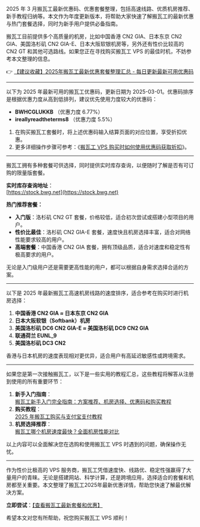 
2025 年 3 月搬瓦工最新优惠码、优惠套餐整理，包括高速线路、优质机房推荐、新手教程归纳等。本文作为年度更新版本，将帮助大家快速了解搬瓦工的最新优惠与热门套餐选择，同时为新手用户提供必备指南。

搬瓦工目前提供多个高质量的机房，比如中国香港 CN2 GIA、日本东京 CN2 GIA、美国洛杉矶 CN2 GIA-E、日本大阪软银机房等，另外还有性价比较高的 CN2 GT 和其他可选路线。如果您正在寻找购买搬瓦工 VPS 的最佳时机，不妨参考本文整理的信息。

👉 [【建议收藏】2025年搬瓦工最新优惠套餐整理汇总 - 每日更新最新可用优惠码](https://bit.ly/banwagon)

---


以下为 2025 年最新可用的搬瓦工优惠码，更新日期为 2025-03-01。优惠码排序是根据优惠力度从高到低排列，建议优先使用力度较大的优惠码：

- **BWHCGLUKKB** （优惠力度 6.77%）
- **ireallyreadtheterms8** （优惠力度 5.5%）

1. 在购买搬瓦工套餐时，将上述优惠码输入结算页面的对应位置，享受折扣优惠。
2. 更多详细操作步骤可参考：《[搬瓦工 VPS 购买时如何使用优惠码获取折扣](https://bit.ly/banwagon)》。

---


搬瓦工拥有多种套餐可供选择，同时提供实时库存查询，以便随时了解是否有可订购的限量版套餐。

**实时库存查询地址**：  
[https://stock.bwg.net](https://stock.bwg.net)  

**热门推荐套餐：**
- **入门版**：洛杉矶 CN2 GT 套餐，价格较低，适合初次尝试或搭建小型项目的用户。
- **性价比最佳**：洛杉矶 CN2 GIA-E 套餐，速度快且机房选择丰富，适合对网络性能要求较高的用户。
- **高端套餐**：中国香港 CN2 GIA 套餐，拥有顶级品质，适合对速度和稳定性有极高要求的用户。

无论是入门级用户还是需要更高性能的用户，都可以根据自身需求选择合适的方案。

---


以下是 2025 年最新搬瓦工高速机房线路的速度排序，适合参考在购买时进行机房选择：

1. **中国香港 CN2 GIA ≈ 日本东京 CN2 GIA**  
2. **日本大阪软银（Softbank）机房**  
3. **美国洛杉矶 DC6 CN2 GIA-E ≈ 美国洛杉矶 DC9 CN2 GIA**  
4. **联通荷兰 EUNL_9**  
5. **美国洛杉矶 DC3 CN2**  

香港与日本机房的速度表现相对更优异，适合用户有高延迟敏感性或跨境需求。

---


如果您是第一次接触搬瓦工，以下是一些实用的教程汇总，这些教程将解答从注册到使用的所有重要环节：

1. **新手入门指南**：  
   [搬瓦工新手入门完全指南：方案推荐、机房选择、优惠码和购买教程](https://bit.ly/banwagon)
2. **购买教程**：  
   [2025 年搬瓦工购买与支付宝支付教程](https://bit.ly/banwagon)
3. **机房选择推荐**：  
   [搬瓦工哪个机房速度最快？全面机房性能对比](https://bit.ly/banwagon)

以上内容可以全面解决您在选购和使用搬瓦工 VPS 时遇到的问题，确保操作无忧。

---


作为性价比极高的 VPS 服务商，搬瓦工凭借速度快、线路优、稳定性强赢得了大量用户的青睐。无论是搭建网站、科学计算，还是跨境应用，选择适合的套餐和机房都至关重要。本文整理了搬瓦工2025年最新优惠详情，帮助您快速了解最优解决方案。

**立即尝试**：[【查看搬瓦工最新套餐和优惠】](https://bit.ly/banwagon)

希望本文对您有所帮助，祝您购买搬瓦工 VPS 顺利！

